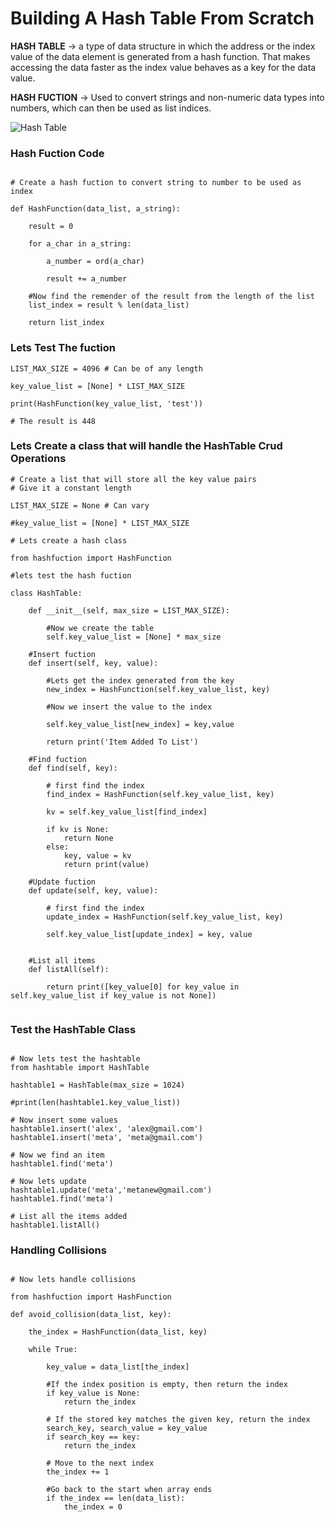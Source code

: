 # Building A Hash Table From Scratch

**HASH TABLE** &rarr; a type of data structure in which the address or the index value of the data element is generated from a hash function. That makes accessing the data faster as the index value behaves as a key for the data value.

**HASH FUCTION** &rarr; Used to convert strings and non-numeric data types into numbers, which can then be used as list indices.

![Hash Table](https://svbtleusercontent.com/dvp2mqhvzcqyqa.jpg)

### Hash Fuction Code

```

# Create a hash fuction to convert string to number to be used as index

def HashFunction(data_list, a_string):

    result = 0

    for a_char in a_string:

        a_number = ord(a_char)

        result += a_number

    #Now find the remender of the result from the length of the list
    list_index = result % len(data_list)    

    return list_index

```

### Lets Test The fuction

```
LIST_MAX_SIZE = 4096 # Can be of any length

key_value_list = [None] * LIST_MAX_SIZE

print(HashFunction(key_value_list, 'test'))

# The result is 448

```

### Lets Create a class that will handle the HashTable Crud Operations

```
# Create a list that will store all the key value pairs
# Give it a constant length 

LIST_MAX_SIZE = None # Can vary

#key_value_list = [None] * LIST_MAX_SIZE

# Lets create a hash class

from hashfuction import HashFunction

#lets test the hash fuction

class HashTable:

    def __init__(self, max_size = LIST_MAX_SIZE):
        
        #Now we create the table
        self.key_value_list = [None] * max_size

    #Insert fuction
    def insert(self, key, value):
        
        #Lets get the index generated from the key
        new_index = HashFunction(self.key_value_list, key)

        #Now we insert the value to the index

        self.key_value_list[new_index] = key,value

        return print('Item Added To List')

    #Find fuction
    def find(self, key):
        
        # first find the index
        find_index = HashFunction(self.key_value_list, key)

        kv = self.key_value_list[find_index]

        if kv is None:
            return None
        else:
            key, value = kv
            return print(value)

    #Update fuction
    def update(self, key, value):
        
        # first find the index
        update_index = HashFunction(self.key_value_list, key)

        self.key_value_list[update_index] = key, value


    #List all items
    def listAll(self):
        
        return print([key_value[0] for key_value in self.key_value_list if key_value is not None])


```

### Test the HashTable Class

```

# Now lets test the hashtable
from hashtable import HashTable

hashtable1 = HashTable(max_size = 1024)

#print(len(hashtable1.key_value_list))

# Now insert some values
hashtable1.insert('alex', 'alex@gmail.com')
hashtable1.insert('meta', 'meta@gmail.com')

# Now we find an item
hashtable1.find('meta')

# Now lets update
hashtable1.update('meta','metanew@gmail.com')
hashtable1.find('meta')

# List all the items added
hashtable1.listAll()

```

### Handling Collisions

```

# Now lets handle collisions

from hashfuction import HashFunction

def avoid_collision(data_list, key):

    the_index = HashFunction(data_list, key)

    while True:

        key_value = data_list[the_index]

        #If the index position is empty, then return the index
        if key_value is None:
            return the_index
        
        # If the stored key matches the given key, return the index
        search_key, search_value = key_value
        if search_key == key:
            return the_index
        
        # Move to the next index
        the_index += 1

        #Go back to the start when array ends
        if the_index == len(data_list):
            the_index = 0
            
```